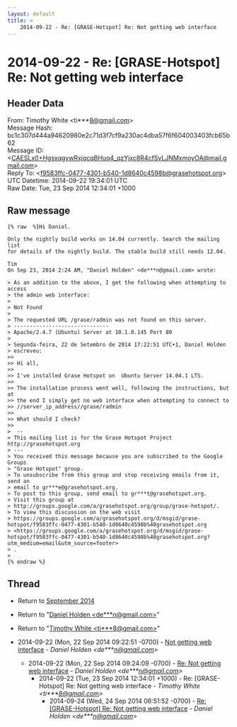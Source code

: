 ```yaml
---
layout: default
title: >
    2014-09-22 - Re: [GRASE-Hotspot] Re: Not getting web interface
---
```


# 2014-09-22 - Re: [GRASE-Hotspot] Re: Not getting web interface

## Header Data

From: Timothy White \<ti***8@gmail.com\><br>
Message Hash: bc1c307d444a94620980e2c71d3f7cf9a230ac4dba57f6f604003403fcb65b62<br>
Message ID: \<CAESLx0+HgsxqgywRxjqcqBHuq4_qzYjxc8R4cfSvLJNMxmoyOA@mail.gmail.com\><br>
Reply To: \<f9583ffc-0477-4301-b540-1d8640c4598b@grasehotspot.org\><br>
UTC Datetime: 2014-09-22 19:34:01 UTC<br>
Raw Date: Tue, 23 Sep 2014 12:34:01 +1000<br>

## Raw message

```
{% raw  %}Hi Daniel.

Only the nightly build works on 14.04 currently. Search the mailing list
for details of the nightly build. The stable build still needs 12.04.

Tim
On Sep 23, 2014 2:24 AM, "Daniel Holden" <de***n@gmail.com> wrote:

> As an addition to the above, I get the following when attempting to access
> the admin web interface:
>
> Not Found
>
> The requested URL /grase/radmin was not found on this server.
> ------------------------------
> Apache/2.4.7 (Ubuntu) Server at 10.1.0.145 Port 80
>
> Segunda-feira, 22 de Setembro de 2014 17:22:51 UTC+1, Daniel Holden
> escreveu:
>>
>> Hi all,
>>
>> I've installed Grase Hotspot on  Ubuntu Server 14.04.1 LTS.
>>
>> The installation process went well, following the instructions, but at
>> the end I simply get no web interface when attempting to connect to
>> //server_ip_address//grase/radmin
>>
>> What should I check?
>>
>  --
> This mailing list is for the Grase Hotspot Project http://grasehotspot.org
> ---
> You received this message because you are subscribed to the Google Groups
> "Grase Hotspot" group.
> To unsubscribe from this group and stop receiving emails from it, send an
> email to gr***e@grasehotspot.org.
> To post to this group, send email to gr***t@grasehotspot.org.
> Visit this group at
> http://groups.google.com/a/grasehotspot.org/group/grase-hotspot/.
> To view this discussion on the web visit
> https://groups.google.com/a/grasehotspot.org/d/msgid/grase-hotspot/f9583ffc-0477-4301-b540-1d8640c4598b%40grasehotspot.org
> <https://groups.google.com/a/grasehotspot.org/d/msgid/grase-hotspot/f9583ffc-0477-4301-b540-1d8640c4598b%40grasehotspot.org?utm_medium=email&utm_source=footer>
> .
>
{% endraw %}
```

## Thread

+ Return to [September 2014](/archive/2014/09)

+ Return to "[Daniel Holden <de***n<span>@</span>gmail.com>](/authors/de___n_at_gmail_com)"
+ Return to "[Timothy White <ti***8<span>@</span>gmail.com>](/authors/ti___8_at_gmail_com)"

+ 2014-09-22 (Mon, 22 Sep 2014 09:22:51 -0700) - [Not getting web interface](/archive/2014/09/3d6b7dca29184ef32995b2870093f43899d4233ad2c7aadae67010c4f4606995) - _Daniel Holden \<de***n@gmail.com\>_
  + 2014-09-22 (Mon, 22 Sep 2014 09:24:09 -0700) - [Re: Not getting web interface](/archive/2014/09/ab0e3d70bcf41c41f77d7cfd6b8e05862322ca5796627d576ec0fb757b971ea9) - _Daniel Holden \<de***n@gmail.com\>_
    + 2014-09-22 (Tue, 23 Sep 2014 12:34:01 +1000) - Re: [GRASE-Hotspot] Re: Not getting web interface - _Timothy White \<ti***8@gmail.com\>_
      + 2014-09-24 (Wed, 24 Sep 2014 06:51:52 -0700) - [Re: [GRASE-Hotspot] Re: Not getting web interface](/archive/2014/09/906d21fb5ef07c00bca9705f0a73db1f90bb993e953ad1ec40e6d2d9f7c8fb63) - _Daniel Holden \<de***n@gmail.com\>_

